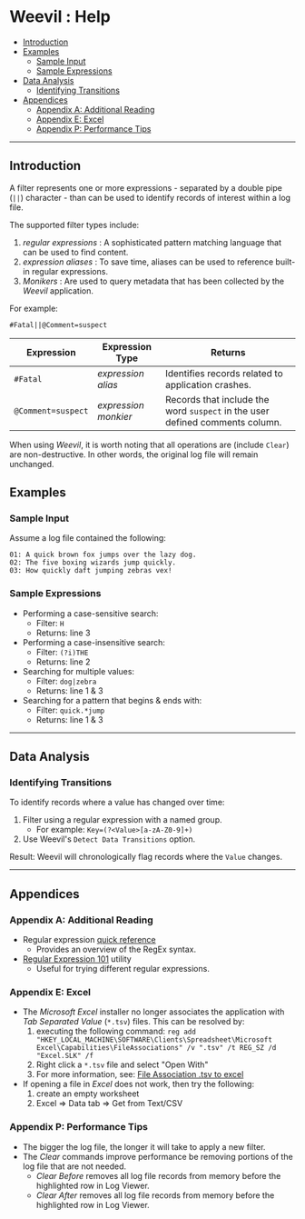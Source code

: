 ﻿# Weevil : Help

- [Introduction](#introduction)
- [Examples](#examples)
	- [Sample Input](#sample-input)
	- [Sample Expressions](#sample-expressions)
- [Data Analysis](#data-analysis)
	- [Identifying Transitions](#identifying-transitions)
- [Appendices](#appendices)
	- [Appendix A: Additional Reading](#appendix-a-additional-reading)
	- [Appendix E: Excel](#appendix-e-excel)
	- [Appendix P: Performance Tips](#appendix-p-performance-tips)

---

## Introduction

A filter represents one or more expressions - separated by a double pipe (`||`) character - than can be used to identify records of interest within a log file.  

The supported filter types include:

1. *regular expressions* : A sophisticated pattern matching language that can be used to find content. 
2. *expression aliases* : To save time, aliases can be used to reference built-in regular expressions.
3. *Monikers* : Are used to query metadata that has been collected by the *Weevil* application.

For example:

`#Fatal||@Comment=suspect`

| Expression         | Expression Type      | Returns                                                                      |
| ------------------ | -------------------- | ---------------------------------------------------------------------------- |
| `#Fatal`           | *expression alias*   | Identifies records related to application crashes.                           |
| `@Comment=suspect` | *expression monkier* | Records that include the word `suspect` in the user defined comments column. |

When using *Weevil*, it is worth noting that all operations are (include `Clear`) are non-destructive.  In other words, the original log file will remain unchanged.

## Examples

### Sample Input

Assume a log file contained the following:

```Dos
01: A quick brown fox jumps over the lazy dog.
02: The five boxing wizards jump quickly.
03: How quickly daft jumping zebras vex!
```

### Sample Expressions

- Performing a case-sensitive search: 
    - Filter: `H`
    - Returns: line 3
- Performing a case-insensitive search: 
    - Filter: `(?i)THE`
    - Returns: line 2 
- Searching for multiple values: 
    - Filter: `dog|zebra`
    - Returns: line 1 & 3 
- Searching for a pattern that begins & ends with: 
    - Filter: `quick.*jump`
    - Returns: line 1 & 3

---

## Data Analysis

### Identifying Transitions

To identify records where a value has changed over time:

1. Filter using a regular expression with a named group.
	- For example:  `Key=(?<Value>[a-zA-Z0-9]+)`
2. Use Weevil's `Detect Data Transitions` option.

Result: Weevil will chronologically flag records where the `Value` changes.

---

## Appendices

### Appendix A: Additional Reading

- Regular expression [quick reference][RegExQuickRef]
	- Provides an overview of the RegEx syntax.
- [Regular Expression 101][RegEx101] utility
	- Useful for trying different regular expressions.

### Appendix E: Excel

- The *Microsoft Excel* installer no longer associates the application with *Tab Separated Value* (`*.tsv`) files.  This can be resolved by:
   1. executing the following command: `reg add "HKEY_LOCAL_MACHINE\SOFTWARE\Clients\Spreadsheet\Microsoft Excel\Capabilities\FileAssociations" /v ".tsv" /t REG_SZ /d "Excel.SLK" /f`
   2. Right click a `*.tsv` file and select "Open With"
   3. For more information, see: [File Association .tsv to excel](https://superuser.com/a/1381871/166002)
- If opening a file in *Excel* does not work, then try the following:
   1. create an empty worksheet
   2. Excel => Data tab => Get from Text/CSV

### Appendix P: Performance Tips

- The bigger the log file, the longer it will take to apply a new filter.
- The *Clear* commands improve performance be removing portions of the log file that are not needed. 
  - *Clear Before* removes all log file records from memory before the highlighted row in Log Viewer.
  - *Clear After* removes all log file records from memory before the highlighted row in Log Viewer.

[RegExQuickRef]: https://docs.microsoft.com/en-us/dotnet/standard/base-types/regular-expression-language-quick-reference
[RegEx101]: https://regex101.com